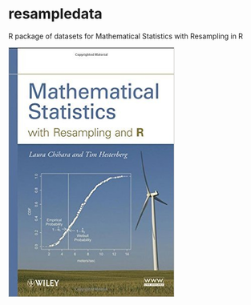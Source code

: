 # resampledata

R package of datasets for Mathematical Statistics with Resampling in R

![alt text](textbook.jpg)

